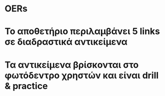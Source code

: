 # OERs
# Το αποθετήριο περιλαμβάνει 5 links σε διαδραστικά αντικείμενα
# Τα αντικείμενα βρίσκονται στο φωτόδεντρο χρηστών και είναι drill & practice
